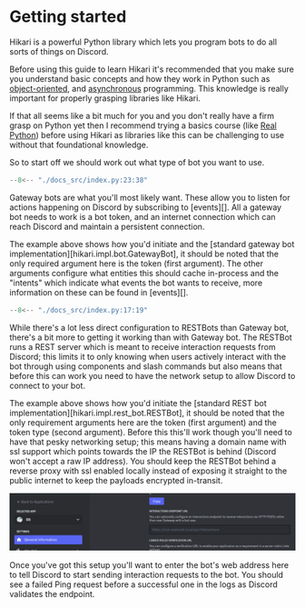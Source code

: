 # Getting started

Hikari is a powerful Python library which lets you program bots to do all sorts of things on Discord.

Before using this guide to learn Hikari it's recommended that you make sure you
understand basic concepts and how they work in Python such as
[object-oriented](https://realpython.com/python3-object-oriented-programming/), and
[asynchronous](https://realpython.com/async-io-python/) programming. This knowledge is
really important for properly grasping libraries like Hikari.

If that all seems like a bit much for you and you don't really have a firm grasp on
Python yet then I recommend trying a basics course (like
[Real Python](https://realpython.com/learning-paths/python-basics/)) before using
Hikari as libraries like this can be challenging to use without that foundational knowledge.

So to start off we should work out what type of bot you want to use.

```py
--8<-- "./docs_src/index.py:23:38"
```

Gateway bots are what you'll most likely want. These allow you to listen for actions happening
on Discord by subscribing to [events][]. All a gateway bot needs to work is a bot token, and
an internet connection which can reach Discord and maintain a persistent connection.

The example above shows how you'd initiate and the [standard gateway bot implementation][hikari.impl.bot.GatewayBot],
it should be noted that the only required argument here is the token (first argument). The
other arguments configure what entities this should cache in-process and the "intents" which
indicate what events the bot wants to receive, more information on these can be found in [events][].

```py
--8<-- "./docs_src/index.py:17:19"
```

While there's a lot less direct configuration to RESTBots than Gateway bot, there's a bit
more to getting it working than with Gateway bot. The RESTBot runs a REST server which
is meant to receive interaction requests from Discord; this limits it to only knowing when
users actively interact with the bot through using components and slash commands but also
means that before this can work you need to have the network setup to allow Discord to
connect to your bot.

The example above shows how you'd initiate the [standard REST bot implementation][hikari.impl.rest_bot.RESTBot],
it should be noted that the only requirement arguments here are the token (first argument) and the
token type (second argument). Before this this'll work though you'll need to have that pesky
networking setup; this means having a domain name with ssl support which points towards the IP the
RESTBot is behind (Discord won't accept a raw IP address). You should keep the RESTBot behind a
reverse proxy with ssl enabled locally instead of exposing it straight to the public internet to
keep the payloads encrypted in-transit.

![interaction_url](../images/interaction_url.png)

Once you've got this setup you'll want to enter the bot's web address here to tell Discord to start
sending interaction requests to the bot. You should see a failed Ping request before a successful
one in the logs as Discord validates the endpoint.
